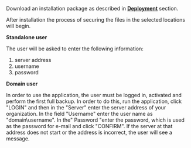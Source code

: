 Download an installation package as described in [__Deployment__](../management/client-deployment/README.md) section.


After installation the process of securing the files in the selected locations will begin. 

__Standalone user__

The user will be asked to enter the following information:
1. server address
2. username 
3. password

__Domain user__

In order to use the application, the user must be logged in, activated and perform the first full backup. In order to do this, run the application, click "LOGIN" and then in the "Server" enter the server address of your organization. In the field "Username" enter the user name as "domain\username". In the" Password "enter the password, which is used as the password for e-mail and click "CONFIRM". If the server at that address does not start or the address is incorrect, the user will see a message.


